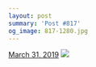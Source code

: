 ```yaml
---
layout: post
summary: 'Post #817'
og_image: 817-1280.jpg
---
```


<p>
  <time>
    <a href="/817">March 31, 2019</a>
  </time>
  <a href="/817">
    <img src="{{ site.assets_url }}/817-640.jpg" srcset="{{ site.assets_url }}/817-320.jpg 320w, {{ site.assets_url }}/817-640.jpg 640w, {{ site.assets_url }}/817-960.jpg 960w, {{ site.assets_url }}/817-1280.jpg 1280w" sizes="(min-width: 700px) 50vw, calc(100vw - 2rem)" />
  </a>
</p>

